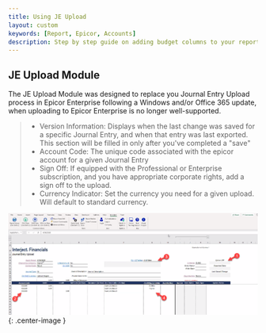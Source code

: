 ```yaml
---
title: Using JE Upload
layout: custom
keywords: [Report, Epicor, Accounts]
description: Step by step guide on adding budget columns to your report templates.
---
```


## JE Upload Module

The JE Upload Module was designed to replace you Journal Entry Upload process in Epicor Enterprise following a Windows and/or Office 365 update, when uploading to Epicor Enterprise is no longer well-supported. 

> - Version Information: Displays when the last change was saved for a specific Journal Entry, and when that entry was last exported. This section will be filled in only after you've completed a "save"
> - Account Code: The unique code associated with the epicor account for a given Journal Entry
> - Sign Off: If equipped with the Professional or Enterprise subscription, and you have appropriate corporate rights, add a sign off to the upload.
> - Currency Indicator: Set the currency you need for a given upload. Will default to standard currency.

![JEUpload](/images/bFinancialsJEUpload/JEUpload.png){: .center-image }


